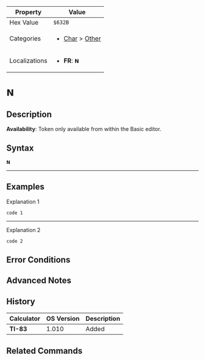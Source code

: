 | Property      | Value |
|---------------|-------|
| Hex Value     | `$632B`|
| Categories    | <ul><li>[Char](<../categories/Char.md>) > [Other](<../categories/Char.md#Other>)</li></ul> |
| Localizations | <ul><li><b>FR</b>: `𝗡`</li></ul> |

# `𝗡`

## Description



<b>Availability</b>: Token only available from within the Basic editor.

## Syntax
`𝗡`

<hr>

## Examples

Explanation 1
```ti-basic
code 1
```
---
Explanation 2
```ti-basic
code 2
```

## Error Conditions


## Advanced Notes


## History
| Calculator | OS Version | Description |
|------------|------------|-------------|
| <b>TI-83</b> | 1.010 | Added

## Related Commands

    